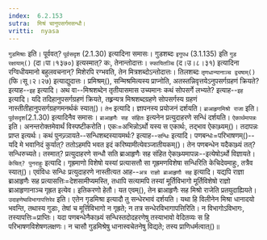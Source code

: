 ```yaml
---
index:  6.2.153
sutra:  मिश्रं चानुपसर्गमसन्धौ।
vritti:  nyasa
---
```


`गुडमिश्राः` इति। पूर्ववत्? `पूर्वसदृश` (2.1.30) इत्यादिना समासः। गुडशब्दः `इगुपध` (3.1.135) इति `गुड रक्षायाम्()` (दा।पा।१३७०) इत्यस्मात्? कः, तेनान्तोदात्तः। `स्फायितञ्चि` (द।उ।८।३१) इत्यादिना रग्विधीयमानो बहुलवचनान्? मिशेरपि रग्भवति, तेन मित्रशब्दोऽन्तोदात्तः। तिलशब्दः `तृणधान्यानाञ्च द्व्यषाम्()` (फि।सू।२।२७) इत्याद्युदात्तः। 
प्रमिश्रम्(), सन्मिश्रमित्यस्य प्राप्नोति, अतस्तन्निवृत्तयेऽनुपसर्गग्रहणं क्रियते? इत्याह--`इह` इत्यादि। अथ वा--मिश्रशब्देन तृतीयासमास उच्यमानः कथं सोपसर्गे लभ्यते? इत्याह--`इह` इत्यादि। यदि तदिहानुपसर्गग्रहणं क्रियते, तह्र्रन्यत्र मिश्रशब्दग्रहणे सोपसर्गस्य ग्रहणं नास्तीतीहानुपसर्गग्रहणमनर्थकं स्यात्()। `तेन` इत्यादि। ज्ञापनस्य प्रयोजनं दर्शयति। 
`ब्राआहृणमिश्रो राजा` इति। `पूर्वसदृश`(2.1.30) इत्यादिनैव समासः। `ब्राआहृणैः सह संहितः` इत्यनेन प्रत्युदाहरणे सन्धिं दर्शयति। `ऐकार्थमापन्नः` इति। अनन्तरोक्तमेवार्थं विस्पष्टीकरोति। एकः=अभिन्नोऽर्थो यस्य स एकार्थः, तद्भाव ऐकाथ्र्यम्()। तदापन्नः प्राप्त इत्यर्थः। 
कथं पुनज्र्ञायते--सन्धिशब्दस्यायमर्थः? इत्याह--`सन्धिः` इत्यादि। पणबन्धः=परिभाषणम्()--यदि मे भवानिदं कुर्यात्? ततोऽहमपि भवत इदं करिष्यामीत्येवञ्जातीयकम्()। तेन पणबन्धेन यदैकाथ्र्यं तत्? सन्धिरुच्यते। तस्मात्? प्रत्युदाहरणे सन्धौ सति ब्राआहृणैः सह संहित ऐकाथ्र्यमापन्नः--इत्येषोऽर्थो विज्ञायते। `केचित्? पुनराहुः` इत्यादि। गृह्रमाणो विशेषो यस्यां प्रत्यासत्तौ सा गृह्रमणविशेषा सन्धिरिति केचिदेवमाहुः, तत्रैव स्यात्()। एवंविधः सन्धिः प्रत्युदाहरणे नास्तीत्यत आह--`अत्र राज्ञो ब्राआहृणौ सह` इत्यादि। यद्यपि राज्ञा ब्राआहृणैः सह प्रत्यासत्तिः=देशसामीप्यमस्ति, तधापि सत्यामपि तस्यां मूर्तिविभागो मूर्तिविशेषो राज्ञो ब्राआहृणानाञ्च गृह्रत इत्येव। इतिकरणो हेतौ। यत एवम्(), तेन ब्राआहृणैः सह मिश्रो राजेति प्रतयुदाह्यियते। 
`उदाहणेष्वविभागापत्तिरेव` इति। एतेन गृडमिश्रा इत्यादौ तु सन्धेरभावं दर्शयति। यथा हि विलीनेन मिश्रा धानादयो भवन्ति, तथास्य गुडाः, तेषां च मूर्त्तिविभागो न गृह्रते; न तत्र सन्धेरविभागापत्तिरिति। न विभागोऽविभागः, तस्यापत्तिः=प्राप्तिः। यदा पणबन्धेनैकाथ्र्यं सन्धिस्तदोदहरणेषु तस्याभावो वेदितव्यः स हि परिभाषणविशेषणलक्षणः। न चासौ गुडमिश्रेषु धानास्वचेतनेषु विद्यते; तस्य प्राणिधर्मत्वात्()॥
